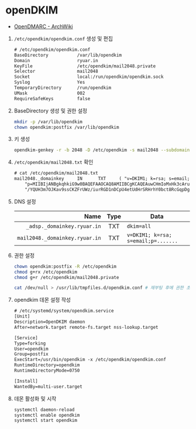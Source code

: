 # openDKIM

- [OpenDMARC - ArchWiki](https://wiki.archlinux.org/title/OpenDMARC#DMARC_Record)

1. `/etc/opendkim/opendkim.conf` 생성 및 편집

    ```txt
    # /etc/opendkim/opendkim.conf
    BaseDirectory           /var/lib/opendkim
    Domain                  ryuar.in
    KeyFile                 /etc/opendkim/mail2048.private
    Selector                mail2048
    Socket                  local:/run/opendkim/opendkim.sock
    Syslog                  Yes
    TemporaryDirectory      /run/opendkim
    UMask                   002
    RequireSafeKeys         false
    ```

1. BaseDirectory 생성 및 권한 설정

    ```sh
    mkdir -p /var/lib/opendkim
    chown opendkim:postfix /var/lib/opendkim
    ```

1. 키 생성

    ```sh
    opendkim-genkey -r -b 2048 -D /etc/opendkim -s mail2048 --subdomains -d ryuar.in
    ```

1. `/etc/opendkim/mail2048.txt` 확인

    ```txt
    # cat /etc/opendkim/mail2048.txt
    mail2048._domainkey     IN      TXT     ( "v=DKIM1; k=rsa; s=email; "
        "p=MIIBIjANBgkqhkiG9w0BAQEFAAOCAQ8AMIIBCgKCAQEAuwCHmIoMxHk3cArugm9pCbU/WM1EQm+f2L69PsiJOPEnApMe5zR9mSQwXdfSxuPjeBBLtB/mnNL4gS8E/SqLIFQCGP109uPgv5wGjuXqocnTG+vsQA+jITg8MN9QlwhpAZ7uDwmWf0pknCt9qmOZYCNImGW73NUlGxWHp0rdmV/XGpPCjXjppPEnVFLpJcnADlUnmMF9E2K6ER"
        "/YQUH3m7OJKav9ssCKZFrUWz/iurRGD1nDCpU4etUdHrSRHrhY0bct8RcGqpDg5Q+qxNAZoB0eJuiKsIhplUnOzWO27l1p9kcUO9YkjVhPOpx5OnWHVCIAFiySlZUlgC14y2jaAwIDAQAB" )  ; ----- DKIM key mail2048 for ryuar.in
    ```

1. DNS 설정

    | Name                           | Type | Data                                |
    |-------------------------------:|:----:|-------------------------------------|
    |    `_adsp._domainkey.ryuar.in` | TXT  | `dkim=all`                          |
    | `mail2048._domainkey.ryuar.in` | TXT  | `v=DKIM1; k=rsa; s=email;p=.......` |

1. 권한 설정

    ```sh
    chown opendkim:postfix -R /etc/opendkim
    chmod g+rx /etc/opendkim
    chmod g+r /etc/opendkim/mail2048.private

    cat /dev/null > /usr/lib/tmpfiles.d/opendkim.conf # 재부팅 후에 권한 초기화 되지 않도록.
    ```

1. opendkim 데몬 설정 작성

    ```txt
    # /etc/systemd/system/opendkim.service
    [Unit]
    Description=OpenDKIM daemon
    After=network.target remote-fs.target nss-lookup.target

    [Service]
    Type=forking
    User=opendkim
    Group=postfix
    ExecStart=/usr/bin/opendkim -x /etc/opendkim/opendkim.conf
    RuntimeDirectory=opendkim
    RuntimeDirectoryMode=0750

    [Install]
    WantedBy=multi-user.target
    ```

1. 데몬 활성화 및 시작

    ```txt
    systemctl daemon-reload
    systemctl enable opendkim
    systemctl start opendkim
    ```
